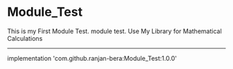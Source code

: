 # Module_Test
This is my First Module Test.
module test.
Use My Library for Mathematical Calculations
_____________________________________________

implementation 'com.github.ranjan-bera:Module_Test:1.0.0'